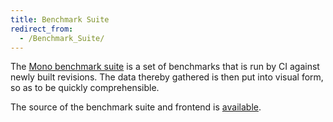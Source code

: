 ```yaml
---
title: Benchmark Suite
redirect_from:
  - /Benchmark_Suite/
---
```


The [Mono benchmark suite](http://xamarin.github.io/benchmarker/front-end/) is a set of benchmarks that is run by CI against newly built revisions. The data thereby gathered is then put into visual form, so as to be quickly comprehensible.

The source of the benchmark suite and frontend is [available](https://github.com/xamarin/benchmarker).
